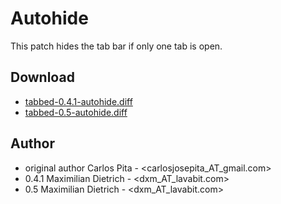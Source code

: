 Autohide
========

This patch hides the tab bar if only one tab is open.

Download
--------
* [tabbed-0.4.1-autohide.diff](tabbed-0.4.1-autohide.diff)
* [tabbed-0.5-autohide.diff](tabbed-0.5-autohide.diff)

Author
------
* original author  Carlos Pita - <carlosjosepita_AT_gmail.com>
* 0.4.1  Maximilian Dietrich - <dxm_AT_lavabit.com>
* 0.5    Maximilian Dietrich - <dxm_AT_lavabit.com>
